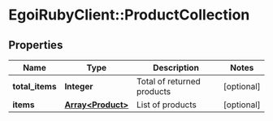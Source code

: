 # EgoiRubyClient::ProductCollection

## Properties
Name | Type | Description | Notes
------------ | ------------- | ------------- | -------------
**total_items** | **Integer** | Total of returned products | [optional] 
**items** | [**Array&lt;Product&gt;**](Product.md) | List of products | [optional] 


